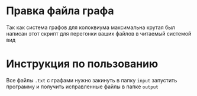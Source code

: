 # Правка файла графа
Так как система графов для колоквиума максимальна крутая был написан этот скрипт для перегонки ваших файлов в читаемый системой вид

# Инструкция по пользованию

Все файлы `.txt` с графами нужно закинуть в папку `input` запустить программу и получить исправленные файлы в папке `output` 

